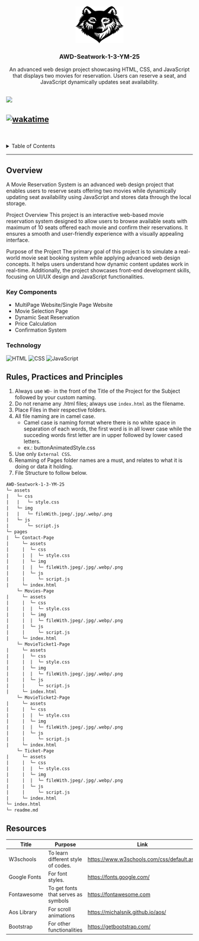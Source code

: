<a name="readme-top">

<br/>

<br />
<div align="center">
  <a href="https://github.com/MPyanga/">
  <!-- TODO: If you want to add logo or banner you can add it here -->
    <img src="./assets/img/pngwing.com (1).png" alt="logo" width="130" height="100">
  </a>
<!-- TODO: Change Title to the name of the title of your Project -->
  <h3 align="center">AWD-Seatwork-1-3-YM-25</h3>
</div>
<!-- TODO: Make a short description -->
<div align="center">
An advanced web design project showcasing HTML, CSS, and JavaScript that displays two movies for reservation. Users can reserve a seat, and JavaScript dynamically updates seat availability.
</div>

<br />

<!-- TODO: Change the zyx-0314 into your github username  -->
<!-- TODO: Change the WD-Template-Project into the same name of your folder -->
![](https://visit-counter.vercel.app/counter.png?page=MPyanga/AWD-Seatwork-1-3-YM-25)

[![wakatime](https://wakatime.com/badge/user/018ee676-36ea-4a3c-9a5e-ace3ab3fe8b8/project/f4d9437c-2d4b-4268-9cd7-7d150e282d68.svg)](https://wakatime.com/badge/user/018ee676-36ea-4a3c-9a5e-ace3ab3fe8b8/project/f4d9437c-2d4b-4268-9cd7-7d150e282d68)
---

<br />
<br />

<!-- TODO: If you want to add more layers for your readme -->
<details>
  <summary>Table of Contents</summary>
  <ol>
    <li>
      <a href="#overview">Overview</a>
      <ol>
        <li>
          <a href="#key-components">Key Components</a>
        </li>
        <li>
          <a href="#technology">Technology</a>
        </li>
      </ol>
    </li>
    <li>
      <a href="#rule,-practices-and-principles">Rules, Practices and Principles</a>
    </li>
    <li>
      <a href="#resources">Resources</a>
    </li>
  </ol>
</details>

---

## Overview

<!-- TODO: To be changed -->
<!-- The following are just sample -->
A Movie Reservation System is an advanced web design project that enables users to reserve seats offering two movies while dynamically updating seat availability using JavaScript and stores data through the local storage.

Project Overview
This project is an interactive web-based movie reservation system designed to allow users to browse available seats with maximum of 10 seats offered each movie and confirm their reservations. It ensures a smooth and user-friendly experience with a visually appealing interface.

Purpose of the Project
The primary goal of this project is to simulate a real-world movie seat booking system while applying advanced web design concepts. It helps users understand how dynamic content updates work in real-time. Additionally, the project showcases front-end development skills, focusing on UI/UX design and JavaScript functionalities.

### Key Components
<!-- TODO: List of Key Components -->
<!-- The following are just sample -->
- MultiPage Website/Single Page Website
- Movie Selection Page
- Dynamic Seat Reservation
- Price Calculation 
- Confirmation System 


### Technology
<!-- TODO: List of Technology Used -->
![HTML](https://img.shields.io/badge/HTML-E34F26?style=for-the-badge&logo=html5&logoColor=white)
![CSS](https://img.shields.io/badge/CSS-1572B6?style=for-the-badge&logo=css3&logoColor=white)
![JavaScript](https://img.shields.io/badge/JavaScript-F7DF1E?style=for-the-badge&logo=javascript&logoColor=white)

## Rules, Practices and Principles
1. Always use `WD-` in the front of the Title of the Project for the Subject followed by your custom naming.
2. Do not rename any .html files; always use `index.html` as the filename.
3. Place Files in their respective folders.
4. All file naming are in camel case.
   - Camel case is naming format where there is no white space in separation of each words, the first word is in all lower case while the succeding words first letter are in upper followed by lower cased letters.
   - ex.: buttonAnimatedStyle.css
5. Use only `External CSS`.
6. Renaming of Pages folder names are a must, and relates to what it is doing or data it holding.
7. File Structure to follow below.

```
AWD-Seatwork-1-3-YM-25
└─ assets
|   └─ css
|   |   └─ style.css
|   └─ img
|   |   └─ fileWith.jpeg/.jpg/.webp/.png
|   └─ js
|       └─ script.js
└─ pages
|  └─ Contact-Page
|     └─ assets
|     |  └─ css
|     |  |  └─ style.css
|     |  └─ img
|     |  |  └─ fileWith.jpeg/.jpg/.webp/.png
|     |  └─ js
|     |     └─ script.js
|     └─ index.html
    └─ Movies-Page
|     └─ assets
|     |  └─ css
|     |  |  └─ style.css
|     |  └─ img
|     |  |  └─ fileWith.jpeg/.jpg/.webp/.png
|     |  └─ js
|     |     └─ script.js
|     └─ index.html
    └─ MovieTicket1-Page
|     └─ assets
|     |  └─ css
|     |  |  └─ style.css
|     |  └─ img
|     |  |  └─ fileWith.jpeg/.jpg/.webp/.png
|     |  └─ js
|     |     └─ script.js
|     └─ index.html
    └─ MovieTicket2-Page
|     └─ assets
|     |  └─ css
|     |  |  └─ style.css
|     |  └─ img
|     |  |  └─ fileWith.jpeg/.jpg/.webp/.png
|     |  └─ js
|     |     └─ script.js
|     └─ index.html
    └─ Ticket-Page
|     └─ assets
|     |  └─ css
|     |  |  └─ style.css
|     |  └─ img
|     |  |  └─ fileWith.jpeg/.jpg/.webp/.png
|     |  └─ js
|     |     └─ script.js
|     └─ index.html
└─ index.html
└─ readme.md
```

## Resources

<!-- TODO: Add References -->
| Title | Purpose | Link |
|-|-|-|
| W3schools | To learn different style of codes. | https://www.w3schools.com/css/default.asp |
| Google Fonts | For font styles.	| https://fonts.google.com/ |
| Fontawesome | To get fonts that serves as symbols | https://fontawesome.com |
| Aos Library | For scroll animations | https://michalsnik.github.io/aos/ |
| Bootstrap | For other functionalities	 | https://getbootstrap.com/ |
